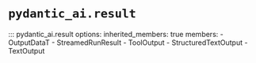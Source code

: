 # `pydantic_ai.result`

::: pydantic_ai.result
    options:
        inherited_members: true
        members:
            - OutputDataT
            - StreamedRunResult
            - ToolOutput
            - StructuredTextOutput
            - TextOutput

